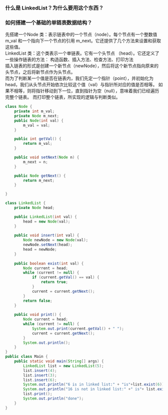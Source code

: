 ### 什么是 LinkedList？为什么要用这个东西？
### 如何搭建一个基础的单链表数据结构？
先搭建一个Node 类：表示链表中的一个节点（node）。每个节点有一个整数值 m_val 和一个指向下一个节点的引用 m_next。它还提供了几个方法来设置和获取这些值。  
LinkedList 类：这个类表示一个单链表。它有一个头节点 （head）。它还定义了一些操作链表的方法：
构造函数、插入方法、检查方法、打印方法    
插入链表的形式是创建一个新节点（newNode），然后将这个新节点指向原来的头节点，之后将新节点作为头节点。  
而为了判断某一个值是否在链表内，我们先定一个指针（point），并初始化为 head，我们从头节点开始依次比较这个值（val）与指针所对应的值是否相等。 如果不相等，则将指针移动到下一位，直到指针为空（null），意味着我们已经遍历完整个链表。 
而打印整个链表，所实现的逻辑与判断类似。

```java
class Node {
    private int m_val;
    private Node m_next;
    public Node(int val) {
        m_val = val;
    }

    public int getVal() {
        return m_val;
    }

    public void setNext(Node n) {
        m_next = n;
    }

    public Node getNext() {
        return m_next;
    }

}

class LinkedList {
    private Node head;

    public LinkedList(int val) {
        head = new Node(val);
    }
    
    public void insert(int val) {
        Node newNode = new Node(val);
        newNode.setNext(head);
        head = newNode;
    }
    
    public boolean exist(int val) {
        Node current = head;
        while (current != null) {
            if (current.getVal() == val) {
                return true;
            }
            current = current.getNext();
        }
        return false;
    }
    
    public void print() {
        Node current = head;
        while (current != null) {
            System.out.print(current.getVal() + " ");
            current = current.getNext();
        }
        System.out.println();
    }
}
public class Main {
    public static void main(String[] args) {
        LinkedList list = new LinkedList(5);
        list.insert(4);
        list.insert(3);
        list.insert(6);
        System.out.println("6 is in linked list:" + "is"+list.exist(6));
        System.out.println("16 is not in linked list:" +" is"+ list.exist(16));
        list.print();
        System.out.println("done");
    }
}
```
